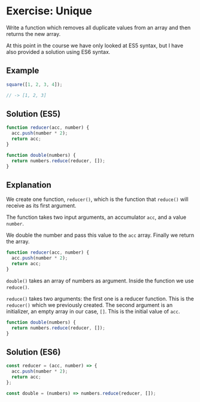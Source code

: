 # Exercise: Unique

Write a function which removes all duplicate values from an array and then returns the new array.

At this point in the course we have only looked at ES5 syntax, but I have also provided a solution using ES6 syntax.

## Example

```js
square([1, 2, 3, 4]);

// -> [1, 2, 3]
```

## Solution (ES5)

```js
function reducer(acc, number) {
  acc.push(number * 2);
  return acc;
}

function double(numbers) {
  return numbers.reduce(reducer, []);
}
```

## Explanation

We create one function, `reducer()`, which is the function that `reduce()` will receive as its first argument.

The function takes two input arguments, an accumulator `acc`, and a value `number`.

We double the number and pass this value to the `acc` array. Finally we return the array.

```js
function reducer(acc, number) {
  acc.push(number * 2);
  return acc;
}
```

`double()` takes an array of numbers as argument. Inside the function we use `reduce()`.

`reduce()` takes two arguments: the first one is a reducer function. This is the `reducer()` which we previously created. The second argument is an initializer, an empty array in our case, `[]`. This is the initial value of `acc`.

```js
function double(numbers) {
  return numbers.reduce(reducer, []);
}
```

## Solution (ES6)

```js
const reducer = (acc, number) => {
  acc.push(number * 2);
  return acc;
};

const double = (numbers) => numbers.reduce(reducer, []);
```
